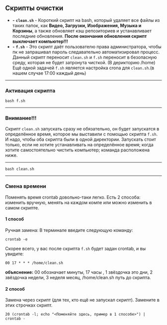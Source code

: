 ## Скрипты очистки
- **-** **`clean.sh`** - Короткий скрипт на bash, который удаляет все файлы из таких папок, как **Видео, Загрузки, Изображения, Музыка и Корзины**, а также обновляет кэш репозиториев и устанавливает последние обновления. **После окончания обновления скрипт выключает компьютер!!!**
- **-** **`f.sh`** - Это скрипт даёт пользователю права администратора, чтобы пк не запрашивал пароль следавательно автоматизировал процесс. Данный скрипт переносит `clean.sh` и `f.sh` переносит в безопасную среду, которая не будет затронута чисткой. (В дерикторию /home) Ещё одной задачей `f.sh` является настройка crona для `clean.sh`.(в нашем случае 17:00 каждый день)
--------------------------------------------------------------------------------------------------------------------------------------------------------------

   ### Активация скрипта
      
   ```
   bash f.sh
   ```

--------------------------------------------------------------------------------------------------------------------------------------------------------------
  ### Внимание!!!
  Скрипт `clean.sh` запускать сразу не обязательно, он будет запускатся в определённое время, которое мы выставили с помощью скрипта `f.sh`. И надо, чтобы оба скрипта были в одной директории. Запускать стоит только, если не хотите устанавливать на определённое время; когда хотите самостоятельно чистить компьютер; команда расположена ниже.

--------------------------------------------------------------------------------------------------------------------------------------------------------------
  ```
  bash clean.sh
  ```
--------------------------------------------------------------------------------------------------------------------------------------------------------------

   ### Смена времени
   Поменять время crontab довольно-таки легко. Есть 2 способа: изменить вручную, менять на каждом компе или можно изменить в самом скрипте.

   #### 1 способ
   Ручная замена: В терминале введите следующую команду:

   ```
   crontab -e
   ```
   Скорее всего, у вас после скрипта `f.sh` будет задан crontab, и вы увидите:
   ```
   00 17 * * * /home/clean.sh
   ```
   
   **объяснение:** 00 обозначает минуты, 17 часы , 1 звёздочка это дни, 2 звёздочка недели, 3 неделя месяц, /home/clean.sh путь до скрипта.
   
   #### 2 способ
   Замена через скрипт (для тех, кто ещё не запускал скрипт). Замените в этих строчках скрипт.
   
   ```
   20 (crontab -l; echo "<Поменяйте здесь, пример в 1 способе>") | crontab -
   ```


